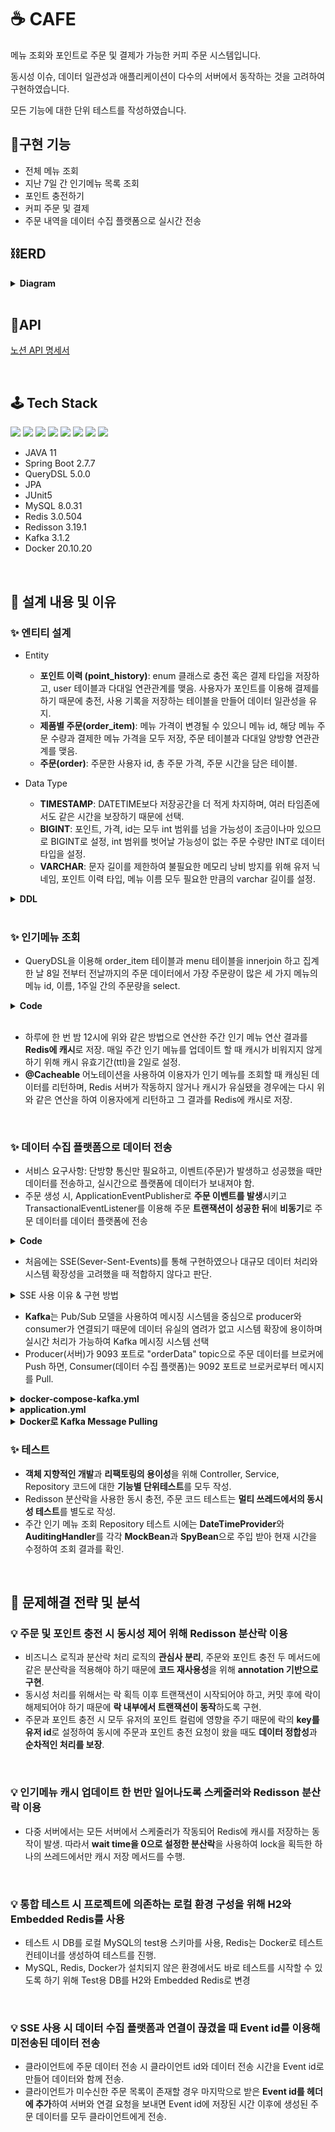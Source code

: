 # ☕ CAFE
메뉴 조회와 포인트로 주문 및 결제가 가능한 커피 주문 시스템입니다. <br>

동시성 이슈, 데이터 일관성과 애플리케이션이 다수의 서버에서 동작하는 것을 고려하여 구현하였습니다. <br>

모든 기능에 대한 단위 테스트를 작성하였습니다.


## 📣구현 기능
- 전체 메뉴 조회
- 지난 7일 간 인기메뉴 목록 조회
- 포인트 충전하기 
- 커피 주문 및 결제 
- 주문 내역을 데이터 수집 플랫폼으로 실시간 전송

## ⛓ERD
<details>
<summary><strong> Diagram </strong></summary>
<div markdown="1">       
</br>
<img width="759" alt="2023-01-22 (1)" src="https://user-images.githubusercontent.com/87157566/213910980-e5baf954-294f-495b-ade0-b68803465841.png">

</div>
</details>
</br>

## 🧬API
[노션 API 명세서]([https://transparent-overcoat-20e.notion.site/21f006da338c4ef59c27d45cc34e7171?v=83832c529a204a76b2e2994ebc2dc3f5](https://suyoung225.notion.site/21f006da338c4ef59c27d45cc34e7171?v=83832c529a204a76b2e2994ebc2dc3f5&pvs=4))

<br>

## 🕹 Tech Stack
<img src ="https://img.shields.io/badge/Spring Boot-6DB33F?style=for-the-badge&logo=Spring Boot&logoColor=white"/></a>
<img src="https://img.shields.io/badge/java-007396?style=for-the-badge&logo=java&logoColor=white"></a>
<img src="https://img.shields.io/badge/JPA-999933?style=for-the-badge&logo=JPA&logoColor=white"></a>
<img src ="https://img.shields.io/badge/JUnit5-25A162?style=for-the-badge&logo=JUnit5&logoColor=white"/></a>
<img src="https://img.shields.io/badge/MySQL-4479A1?style=for-the-badge&logo=MySQL&logoColor=white"/>
<img src ="https://img.shields.io/badge/Redis-DC382D?style=for-the-badge&logo=Redis&logoColor=white"/></a>
<img src="https://img.shields.io/badge/Apache Kafka-231F20?style=for-the-badge&logo=Apache Kafka&logoColor=white"></a>
<img src="https://img.shields.io/badge/Docker-2496ED?style=for-the-badge&logo=Docker&logoColor=white"></a>

- JAVA 11
- Spring Boot 2.7.7
- QueryDSL 5.0.0
- JPA
- JUnit5
- MySQL 8.0.31
- Redis 3.0.504
- Redisson 3.19.1 
- Kafka 3.1.2
- Docker 20.10.20

<br>


## 📌 설계 내용 및 이유

### ✨ 엔티티 설계
- Entity
  - **포인트 이력 (point_history)**: enum 클래스로 충전 혹은 결제 타입을 저장하고, user 테이블과 다대일 연관관계를 맺음. 사용자가 포인트를 이용해 결제를 하기 때문에 충전, 사용 기록을 저장하는 테이블을 만들어 데이터 일관성을 유지.
  - **제품별 주문(order_item)**: 메뉴 가격이 변경될 수 있으니 메뉴 id, 해당 메뉴 주문 수량과 결제한 메뉴 가격을 모두 저장, 주문 테이블과 다대일 양방향 연관관계를 맺음.
  - **주문(order)**: 주문한 사용자 id, 총 주문 가격, 주문 시간을 담은 테이블. <br>

- Data Type
  - **TIMESTAMP**: DATETIME보다 저장공간을 더 적게 차지하며, 여러 타임존에서도 같은 시간을 보장하기 때문에 선택.
  - **BIGINT**: 포인트, 가격, id는 모두 int 범위를 넘을 가능성이 조금이나마 있으므로 BIGINT로 설정, int 범위를 벗어날 가능성이 없는 주문 수량만 INT로 데이터 타입을 설정.
  - **VARCHAR**: 문자 길이를 제한하여 불필요한 메모리 낭비 방지를 위해 유저 닉네임, 포인트 이력 타입, 메뉴 이름 모두 필요한 만큼의 varchar 길이를 설정.
  
<details>
<summary><strong> DDL </strong></summary>
<div markdown="1">       
</br>

````sql

CREATE SCHEMA IF NOT EXISTS `mydb` DEFAULT CHARACTER SET utf8 ;
USE `mydb`;

CREATE TABLE IF NOT EXISTS `mydb`.`user` (
  `id` BIGINT NOT NULL AUTO_INCREMENT,
  `nickname` VARCHAR(20) NOT NULL,
  `point` BIGINT NOT NULL,
  `created_time` TIMESTAMP(3) NULL,
  `modified_time` TIMESTAMP(3) NULL,
  PRIMARY KEY (`id`));

CREATE TABLE IF NOT EXISTS `mydb`.`point_history` (
  `id` BIGINT NOT NULL AUTO_INCREMENT,
  `type` VARCHAR(50) NOT NULL,
  `point` BIGINT NOT NULL,
  `created_time` TIMESTAMP(3) NULL,
  `user_id` BIGINT NOT NULL,
  PRIMARY KEY (`id`),
  INDEX `fk_point_history_user_idx` (`user_id` ASC)) ;

CREATE TABLE IF NOT EXISTS `mydb`.`menu` (
  `id` BIGINT NOT NULL AUTO_INCREMENT,
  `name` VARCHAR(30) NOT NULL,
  `price` BIGINT NOT NULL,
  `created_time` TIMESTAMP(3) NULL,
  `modified_time` TIMESTAMP(3) NULL,
  PRIMARY KEY (`id`));
  
  CREATE TABLE IF NOT EXISTS `mydb`.`orders` (
  `id` BIGINT NOT NULL AUTO_INCREMENT,
  `amount` BIGINT NOT NULL,
  `created_time` TIMESTAMP(3) NULL,
  `user_id` BIGINT NOT NULL,
  PRIMARY KEY (`id`));

CREATE TABLE IF NOT EXISTS `mydb`.`order_item` (
  `id` BIGINT NOT NULL AUTO_INCREMENT,
  `price` BIGINT NOT NULL,
  `number` INT NOT NULL,
  `created_time` TIMESTAMP(3) NULL,
  `menu_id` BIGINT NOT NULL,
  `order_id` BIGINT NOT NULL,
  PRIMARY KEY (`id`),
  INDEX `fk_order_item_orders1_idx` (`order_id` ASC));


````
</div>
</details>
</br>


### ✨ 인기메뉴 조회
- QueryDSL을 이용해 order_item 테이블과 menu 테이블을 innerjoin 하고 집계한 날 8일 전부터 전날까지의 주문 데이터에서 가장 주문량이 많은 세 가지 메뉴의 메뉴 id, 이름, 1주일 간의 주문량을 select.  
<details>
<summary><strong> Code </strong></summary>
<div markdown="1">       
</br>

````java
public List<PopularMenuDto> popularMenus() {
    LocalDate weekBefore = LocalDate.now().minusDays(7);
    LocalDate yesterday = LocalDate.now();

    return queryFactory.select(Projections.constructor(PopularMenuDto.class,
                    orderItem.menuId, menu.name, orderItem.number.sum()))
            .from(orderItem)
            .innerJoin(menu).on(orderItem.menuId.eq(menu.id))
            .where(orderItem.createdTime.between(weekBefore.atStartOfDay(), yesterday.atStartOfDay()))
            .groupBy(orderItem.menuId)
            .orderBy(orderItem.number.sum().desc())
            .limit(3)
            .fetch();
}
````
</div>
</details>
</br>

- 하루에 한 번 밤 12시에 위와 같은 방법으로 연산한 주간 인기 메뉴 연산 결과를 **Redis에 캐시**로 저장. 매일 주간 인기 메뉴를 업데이트 할 때 캐시가 비워지지 않게 하기 위해 캐시 유효기간(ttl)을 2일로 설정. 
- **@Cacheable** 어노테이션을 사용하여 이용자가 인기 메뉴를 조회할 때 캐싱된 데이터를 리턴하며, Redis 서버가 작동하지 않거나 캐시가 유실됐을 경우에는 다시 위와 같은 연산을 하여 이용자에게 리턴하고 그 결과를 Redis에 캐시로 저장.

<br>

### ✨ 데이터 수집 플랫폼으로 데이터 전송
- 서비스 요구사항: 단방향 통신만 필요하고, 이벤트(주문)가 발생하고 성공했을 때만 데이터를 전송하고, 실시간으로 플랫폼에 데이터가 보내져야 함. 
- 주문 생성 시, ApplicationEventPublisher로 **주문 이벤트를 발생**시키고 TransactionalEventListener를 이용해 주문 **트랜잭션이 성공한 뒤**에 **비동기**로 주문 데이터를 데이터 플랫폼에 전송
<details>
<summary><strong> Code </strong></summary>
<div markdown="1">       
</br>

````java
// OrderEventListener (Kafka 사용)
@TransactionalEventListener(phase = TransactionPhase.AFTER_COMMIT)
public void handle(OrderService.OrderEvent event) {
    kafkaProducerService.sendOrderData(event.getOrderData());
}

// OrderEventListener (SSE 사용)
@Async
@TransactionalEventListener(phase = TransactionPhase.AFTER_COMMIT)
public void handle(OrderService.OrderEvent event) {
    dataTransferService.sendOrderData(event.getOrderData()); 
}

// OrderService
@Transactional
public OrderResponseDto orderMenu(Long userId, List<OrderDto> orderList) {

  ...
  orderRepository.save(order);

  eventPublisher.publishEvent(new OrderEvent(new OrderDataDto(order)));
  ...
}
  
public static class OrderEvent{
    @Getter
    private OrderDataDto orderData;

    public OrderEvent(OrderDataDto orderData) {
        this.orderData = orderData;
    }
}
````

[OrderService](https://github.com/Suyoung225/CAFE/blob/main/src/main/java/com/sy/cafe/service/OrderService.java) <br>
[OrderEventListener](https://github.com/Suyoung225/CAFE/blob/main/src/main/java/com/sy/cafe/service/OrderEventListener.java) <br>

</div>
</details>




- 처음에는 SSE(Sever-Sent-Events)를 통해 구현하였으나 대규모 데이터 처리와 시스템 확장성을 고려했을 때 적합하지 않다고 판단.

<details>
<summary>SSE 사용 이유 & 구현 방법</summary>
<div markdown="1">       

- **SSE(Sever-Sent-Events)** 는 이벤트가 서버에서 클라이언트 방향으로만 **단방향 통신**이며 **HTTP 프로토콜**만으로 사용이 가능하며, 클라이언트가 한 번 서버에 연결(구독)을 하면 **주기적인 요청없이** 서버에서 해당 클라이언트로 **실시간**으로 데이터 전송 가능. 또한 **Spring Framework 4.2**부터 SSE 통신을 지원하는 **SseEmitter** 클래스가 생겨 Spring에서 손쉽게 구현이 가능하여 SSE를 사용하여 구현.
- 클라이언트(데이터 수집 플랫폼)는 "/connect" url로 서버와 연결 요청을 보면 Timeout이 되는 시간까지 추가적인 요청 없이 주문 데이터를 실시간으로 수집 가능.
- 어떤 플랫폼 서버에 연결되었는지 알기 위해 Emitter 정보를 저장하고 삭제해야하기 때문에 **Emitter Repository**를 추가적으로 구현. 멀티쓰레드에서 동기화을 고려해 **ConcurrentHashMap**를 이용해 데이터 수집 플랫폼 이름과 생성 시간으로 구성된 Emitter id를 key, SseEmitter를 value로 emitter 정보를 저장.


<details>
<summary><strong> Code </strong></summary>
<div markdown="1">       


[EmitterRepository](https://github.com/Suyoung225/CAFE/blob/main/src/main/java/com/sy/cafe/repository/EmitterRepository.java) <br>
[EmitterRepositoryImpl](https://github.com/Suyoung225/CAFE/blob/main/src/main/java/com/sy/cafe/repository/EmitterRepositoryImpl.java) <br>
[DataTransferService](https://github.com/Suyoung225/CAFE/blob/main/src/main/java/com/sy/cafe/service/DataTransferService.java) <br>

</div>
</details>

</div>
</details>

- **Kafka**는 Pub/Sub 모델을 사용하여 메시징 시스템을 중심으로 producer와 consumer가 연결되기 때문에 데이터 유실의 염려가 없고 시스템 확장에 용이하며 실시간 처리가 가능하여 Kafka 메시징 시스템 선택
- Producer(서버)가 9093 포트로 "orderData" topic으로 주문 데이터를 브로커에 Push 하면, Consumer(데이터 수집 플랫폼)는 9092 포트로 브로커로부터 메시지를 Pull. 
<details>
<summary><strong> docker-compose-kafka.yml </strong></summary>
<div markdown="1">       

````YAML
version: "3.8"

services:
  zookeeper:
    container_name: zookeeper
    image: bitnami/zookeeper:3.7
    ports:
      - '2181:2181'
    environment:
      - ALLOW_ANONYMOUS_LOGIN=yes
  kafka:
    container_name: kafka
    image: bitnami/kafka:3
    ports:
      - '9093:9093'
    environment:
      - KAFKA_CFG_ZOOKEEPER_CONNECT=zookeeper:2181
      - ALLOW_PLAINTEXT_LISTENER=yes
      - KAFKA_CFG_LISTENER_SECURITY_PROTOCOL_MAP=CLIENT:PLAINTEXT,EXTERNAL:PLAINTEXT
      - KAFKA_CFG_LISTENERS=CLIENT://:9092,EXTERNAL://:9093
      - KAFKA_CFG_ADVERTISED_LISTENERS=CLIENT://kafka:9092,EXTERNAL://localhost:9093
      - KAFKA_CFG_INTER_BROKER_LISTENER_NAME=CLIENT
    depends_on:
      - zookeeper

````

</div>
</details>

<details>
<summary><strong> application.yml </strong></summary>
<div markdown="1">       

````YAML
spring:
  kafka:
    producer:
      bootstrap-servers: localhost:9093
      key-serializer: org.apache.kafka.common.serialization.StringSerializer
      value-serializer: org.apache.kafka.common.serialization.StringSerializer
````

</div>
</details>

<details>
<summary><strong> Docker로 Kafka Message Pulling </strong></summary>
<div markdown="1">   

1. 카프카 이미지 생성

````Shell
docker pull bitnami/kafka:3
docker pull bitnami/zookeeper:3.7
````

2. docker compose 실행 <br>
cd docker-compose 파일경로 <br>
docker-compose up -d (파일명이 docker-compose.yml 인 경우) 혹은 <br>
docker-compose -f [파일경로] up 옵션 <br>
옵션 -d: 백그라운드로 실행

````Shell
docker-compose -f docker-compose-kafka.yml up -d
````

3. kafka 실행 <br>
docker exec -it [카프카 컨테이너 이름] /bin/bash

````Shell
docker exec -it kafka /bin/bash
````

4. consumer 콘솔에서 message pull 
````Shell
kafka-console-consumer.sh --bootstrap-server localhost:9092 --topic orderData
````

</div>
</details>


### ✨ 테스트
- **객체 지향적인 개발**과 **리팩토링의 용이성**을 위해 Controller, Service, Repository 코드에 대한 **기능별 단위테스트**를 모두 작성.
- Redisson 분산락을 사용한 동시 충전, 주문 코드 테스트는 **멀티 쓰레드에서의 동시성 테스트**를 별도로 작성.
- 주간 인기 메뉴 조회 Repository 테스트 시에는 **DateTimeProvider**와 **AuditingHandler**를 각각 **MockBean**과 **SpyBean**으로 주입 받아 현재 시간을 수정하여 조회 결과를 확인.

<br>

## 🎯 문제해결 전략 및 분석
### 💡 주문 및 포인트 충전 시 동시성 제어 위해 Redisson 분산락 이용
- 비즈니스 로직과 분산락 처리 로직의 **관심사 분리**, 주문와 포인트 충전 두 메서드에 같은 분산락을 적용해야 하기 때문에 **코드 재사용성**을 위해 **annotation 기반으로 구현**. 
- 동시성 처리를 위해서는 락 획득 이후 트랜잭션이 시작되어야 하고, 커밋 후에 락이 해제되어야 하기 때문에 **락 내부에서 트랜잭션이 동작**하도록 구현.
- 주문과 포인트 충전 시 모두 유저의 포인트 컬럼에 영향을 주기 때문에 락의 **key를 유저 id**로 설정하여 동시에 주문과 포인트 충전 요청이 왔을 때도 **데이터 정합성**과 **순차적인 처리를 보장**. 

<br>

### 💡 인기메뉴 캐시 업데이트 한 번만 일어나도록 스케줄러와 Redisson 분산락 이용
- 다중 서버에서는 모든 서버에서 스케줄러가 작동되어 Redis에 캐시를 저장하는 동작이 발생. 따라서 **wait time을 0으로 설정한 분산락**을 사용하여 lock을 획득한 하나의 쓰레드에서만 캐시 저장 메서드를 수행.

<br>

### 💡 통합 테스트 시 프로젝트에 의존하는 로컬 환경 구성을 위해 H2와 Embedded Redis를 사용
- 테스트 시 DB를 로컬 MySQL의 test용 스키마를 사용, Redis는 Docker로 테스트 컨테이너를 생성하여 테스트를 진행.
- MySQL, Redis, Docker가 설치되지 않은 환경에서도 바로 테스트를 시작할 수 있도록 하기 위해 Test용 DB를 H2와 Embedded Redis로 변경


<br>


### 💡 SSE 사용 시 데이터 수집 플랫폼과 연결이 끊겼을 때 Event id를 이용해 미전송된 데이터 전송
- 클라이언트에 주문 데이터 전송 시 클라이언트 id와 데이터 전송 시간을 Event id로 만들어 데이터와 함께 전송.
- 클라이언트가 미수신한 주문 목록이 존재할 경우 마지막으로 받은 **Event id를 헤더에 추가**하여 서버와 연결 요청을 보내면 Event id에 저장된 시간 이후에 생성된 주문 데이터를 모두 클라이언트에게 전송.
